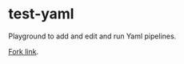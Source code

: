 # test-yaml

Playground to add and edit and run Yaml pipelines.

[Fork link](http://github.com/pablonete/test-yaml/fork).
